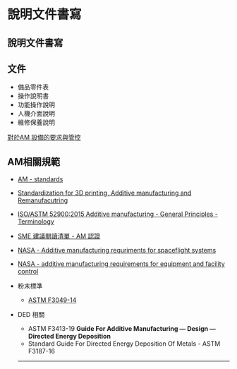 # 說明文件書寫

## 說明文件書寫

## **文件**

* 備品零件表
* 操作說明書
* 功能操作說明
* 人機介面說明
* 維修保養說明

[對於AM 設備的要求與管控](https://www.notion.so/AM-64f0cd0c8b3c455c81047b3677c01548)

## **AM相關規範**

* [AM - standards](https://www.nottingham.ac.uk/research/groups/advanced-manufacturing-technology-research-group/documents/manufacturing-metrology-team/qcam-17/bsi.pdf)
* [Standardization for 3D printing, Additive manufacturing and Remanufacutring](https://www.researchgate.net/publication/280712557\_Standardization\_for\_3D\_Printing\_Additive\_Manufacturing\_and\_Remanufacturing)
* [ISO/ASTM 52900:2015 Additive manufacturing - General Principles -Terminology](https://www.iso.org/standard/69669.html)
* [SME 建議閱讀清單 - AM 認證](https://www.sme.org/training/additive-manufacturing-certification/recommended-reading/)
* [NASA - Additive manufacturing requriments for spaceflight systems](https://standards.nasa.gov/standard/nasa/nasa-std-6030)
* [NASA - additive manufacturing requirements for equipment and facility control](https://standards.nasa.gov/standard/nasa/nasa-std-6033)
* 粉末標準
  * [ASTM F3049-14](https://tajhizkala.ir/doc/ASTM/F3049-14.pdf)
*   DED 相關

    * ASTM F3413-19 **Guide For Additive Manufacturing — Design — Directed Energy Deposition**
    * Standard Guide For Directed Energy Deposition Of Metals - ASTM F3187-16

    ***
